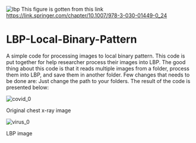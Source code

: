 ![lbp](https://user-images.githubusercontent.com/63404097/149629275-88dfe134-e66f-4029-a432-fd5679c4dc4a.gif)
This figure is gotten from this link https://link.springer.com/chapter/10.1007/978-3-030-01449-0_24
# LBP-Local-Binary-Pattern
A simple code for processing images to local binary pattern.
This code is put together for help researcher process their images into LBP. The good thing about this code is that it reads multiple images from a folder, process them into LBP, and save them in another folder. Few changes that needs to be done are: Just change the path to your folders. 
The result of the code is presented below:






![covid_0](https://user-images.githubusercontent.com/63404097/149629817-38fd506f-7bd8-4bfd-aa79-2583aa1fce34.jpg)

Original chest x-ray image







![virus_0](https://user-images.githubusercontent.com/63404097/149629820-7a818b67-d218-4119-bf2c-4b56848c2260.jpg)

LBP image
